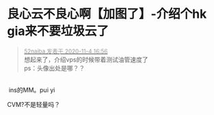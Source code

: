 # 良心云不良心啊【加图了】-介绍个hk gia来不要垃圾云了


<div class="quote"><blockquote><font size="2"><a href="https://www.hostloc.com/forum.php?mod=redirect&amp;goto=findpost&amp;pid=9402481&amp;ptid=762403" target="_blank"><font color="#999999">52naiba 发表于 2020-11-4 16:56</font></a></font><br />
想起来了，介绍vps的时候带着测试油管速度了<br />
ps：头像出处是哪？？</blockquote></div><br />
<img src="static/image/smiley/yct/010.gif" smilieid="41" border="0" alt="" /> ins的MM。pui yi

CVM?不是轻量吗？
